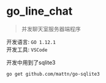 # go_line_chat
> 并发聊天室服务器端程序

开发语言: `GO 1.12.1` \
开发工具: `VSCode`

开发中用到了sqlite3
```Bash
go get github.com/mattn/go-sqlite3
```
